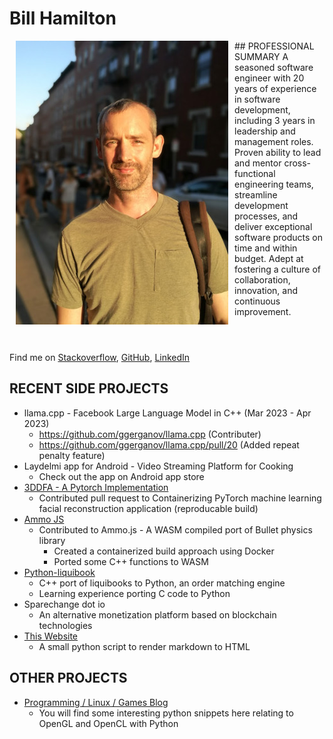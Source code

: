 # Bill Hamilton
<div style="float: left; padding-left: 10px; padding-right: 10px; padding-bottom: 10px;">
<img src="profile_pic.jpg" alt="Picutre of Bill Hamiton pondering" title="Picutre of Bill Hamiton pondering">
</div>
## PROFESSIONAL SUMMARY
A seasoned software engineer with 20 years of experience in software development, including 3 years in leadership and management roles. Proven ability to lead and mentor cross-functional engineering teams, streamline development processes, and deliver exceptional software products on time and within budget. Adept at fostering a culture of collaboration, innovation, and continuous improvement.

<div style="clear: both">&nbsp;</div>

Find me on <a href="https://stackoverflow.com/users/2343217/beiller">Stackoverflow</a>, <a href="https://github.com/beiller">GitHub</a>, <a href="https://www.linkedin.com/in/bill-hamilton-42b53325/">LinkedIn</a>

## RECENT SIDE PROJECTS
- llama.cpp - Facebook Large Language Model in C++ (Mar 2023 - Apr 2023)
  - https://github.com/ggerganov/llama.cpp (Contributer)
  - https://github.com/ggerganov/llama.cpp/pull/20 (Added repeat penalty feature)
- Laydelmi app for Android - Video Streaming Platform for Cooking
  - Check out the app on Android app store
- <a href="https://github.com/beiller/3DDFA">3DDFA - A Pytorch Implementation</a>
  - Contributed pull request to Containerizing PyTorch machine learning facial reconstruction application (reproducable build)
- <a href="https://github.com/beiller/ammo.js">Ammo JS</a>
  - Contributed to Ammo.js - A WASM compiled port of Bullet physics library
    - Created a containerized build approach using Docker
	- Ported some C++ functions to WASM
- <a href="https://github.com/beiller/python-liquibook">Python-liquibook</a>
  - C++ port of liquibooks to Python, an order matching engine 
  - Learning experience porting C code to Python
- Sparechange dot io 
  - An alternative monetization platform based on blockchain technologies
- <a href="https://github.com/beiller/beiller.github.io">This Website</a>
  - A small python script to render markdown to HTML

## OTHER PROJECTS
- <a href="https://programminglinuxgames.blogspot.com">Programming / Linux / Games Blog</a>
  - You will find some interesting python snippets here relating to OpenGL and OpenCL with Python
